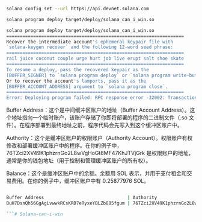 ```bash
solana config set --url https://api.devnet.solana.com

solana program deploy target/deploy/solana_can_i_win.so
```

```bash
solana program deploy target/deploy/solana_can_i_win.so
==================================================================
Recover the intermediate account's ephemeral keypair file with
`solana-keygen recover` and the following 12-word seed phrase:
==================================================================
rail juice coconut couple urge hurt job live erupt salt shoe skate
==================================================================
To resume a deploy, pass the recovered keypair as the
[BUFFER_SIGNER] to `solana program deploy` or `solana program write-buffer'.
Or to recover the account's lamports, pass it as the
[BUFFER_ACCOUNT_ADDRESS] argument to `solana program close`.
==================================================================
Error: Deploying program failed: RPC response error -32002: Transaction simulation failed: Error processing Instruction 0: account data too small for instruction [3 log messages]
```

Buffer Address：这个是中间缓冲区账户的地址（Buffer Account Address）。这个地址指向一个临时账户，该账户存储了你即将部署的程序的二进制文件（.so 文件）。在程序部署到最终地址之前，程序代码会先写入到这个缓冲区账户中。

Authority：这个是缓冲区账户的权限账户（Authority Account）。权限账户有权修改和部署缓冲区账户中的程序。在你的例子中，76TZci2XV49K1phzrnGo2L8wVgHoGt8MF47KhJTVjGrk 是权限账户的地址，通常是你的钱包地址（用于控制和管理缓冲区账户的所有权）。

Balance：这个是缓冲区账户中的余额。余额用 SOL 表示，并用于支付租金和交易费用。在你的例子中，缓冲区账户中有 0.25877976 SOL。


```bash

Buffer Address                               | Authority                                    | Balance
BuH7DsnQh56GgAgLvwwkRCsKRD7eRyxeYBLZb885fgum | 76TZci2XV49K1phzrnGo2L8wVgHoGt8MF47KhJTVjGrk | 0.25877976 SOL

```# Solana-can-i-win
